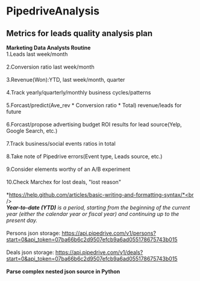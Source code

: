 # PipedriveAnalysis
## Metrics for leads quality analysis plan
**Marketing Data Analysts Routine**<br />
1.Leads last week/month<br />
<br />
2.Conversion ratio last week/month<br />
<br />
3.Revenue(Won):YTD, last week/month, quarter<br />
<br />
4.Track yearly/quarterly/monthly business cycles/patterns<br />
<br />
5.Forcast/predict(Ave_rev * Conversion ratio * Total) revenue/leads for future<br />
<br />
6.Forcast/propose advertising budget ROI results for lead source(Yelp, Google Search, etc.)<br />
<br />
7.Track business/social events ratios in total<br />
<br />
8.Take note of Pipedrive errors(Event type, Leads source, etc.)<br />
<br />
9.Consider elements worthy of an A/B experiment<br />
<br />
10.Check Marchex for lost deals, "lost reason"<br />
<br />
*https://help.github.com/articles/basic-writing-and-formatting-syntax/*<br />
<br />
***Year-to-date (YTD)** is a period, starting from the beginning of the current year (either the calendar year or fiscal year) and continuing up to the present day.* <br />
<br />
Persons json storage: https://api.pipedrive.com/v1/persons?start=0&api_token=07ba66b6c2d9507efcb9a6ad055178675743b015<br />
<br />
Deals json storage: https://api.pipedrive.com/v1/deals?start=0&api_token=07ba66b6c2d9507efcb9a6ad055178675743b015<br />
<br />
**Parse complex nested json source in Python**
